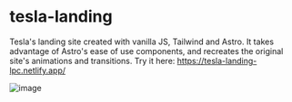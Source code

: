 # tesla-landing
Tesla's landing site created with vanilla JS, Tailwind and Astro. It takes advantage of Astro's ease of use components, and recreates the original site's animations and transitions.
Try it here: 
https://tesla-landing-lpc.netlify.app/

![image](https://github.com/dLucs/tesla-landing/assets/99974795/752059bc-1da4-4446-acdd-480e1a521cfd)
